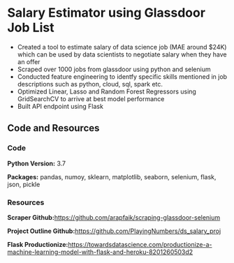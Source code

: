 # Salary Estimator using Glassdoor Job List

- Created a tool to estimate salary of data science job (MAE around $24K) which can be used by data scientists to negotiate salary when they have an offer
- Scraped over 1000 jobs from glassdoor using python and selenium
- Conducted feature engineering to identfy specific skills mentioned in job descriptions such as python, cloud, sql, spark etc.
- Optimized Linear, Lasso and Random Forest Regressors using GridSearchCV to arrive at best model performance
- Built API endpoint using Flask


## Code and Resources
### Code
<b>Python Version:</b> 3.7

<b>Packages:</b> pandas, numoy, sklearn, matplotlib, seaborn, selenium, flask, json, pickle
### Resources
<b>Scraper Github:</b>https://github.com/arapfaik/scraping-glassdoor-selenium

<b>Project Outline Github:</b>https://github.com/PlayingNumbers/ds_salary_proj

<b>Flask Productionize:</b>https://towardsdatascience.com/productionize-a-machine-learning-model-with-flask-and-heroku-8201260503d2


